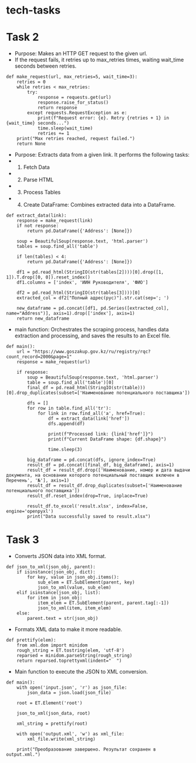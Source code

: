 # tech-tasks

# Task 2
- Purpose: Makes an HTTP GET request to the given url.
- If the request fails, it retries up to max_retries times, waiting wait_time seconds between retries.
```
def make_request(url, max_retries=5, wait_time=3):
    retries = 0
    while retries < max_retries:
        try:
            response = requests.get(url)
            response.raise_for_status()  
            return response
        except requests.RequestException as e:
            print(f"Request error: {e}. Retry {retries + 1} in {wait_time} seconds...")
            time.sleep(wait_time)
            retries += 1
    print("Max retries reached, request failed.")
    return None
```

- Purpose: Extracts data from a given link. It performs the following tasks:
- 1) Fetch Data
- 2) Parse HTML
- 3) Process Tables
- 4) Create DataFrame: Combines extracted data into a DataFrame.
```
def extract_data(link):
    response = make_request(link)
    if not response:
        return pd.DataFrame({'Address': [None]})

    soup = BeautifulSoup(response.text, 'html.parser')
    tables = soup.find_all('table')
    
    if len(tables) < 4:
        return pd.DataFrame({'Address': [None]})

    df1 = pd.read_html(StringIO(str(tables[2])))[0].drop([1, 1]).T.drop([0, 0]).reset_index()
    df1.columns = ['index', 'ИИН Руководителя', 'ФИО']
    
    df2 = pd.read_html(StringIO(str(tables[3])))[0]
    extracted_col = df2["Полный адрес(рус)"].str.cat(sep='; ')
    
    new_dataframe = pd.concat([df1, pd.Series([extracted_col], name="Address")], axis=1).drop(['index'], axis=1)
    return new_dataframe
```

- main function: Orchestrates the scraping process, handles data extraction and processing, and saves the results to an Excel file.
```
def main():
    url = "https://www.goszakup.gov.kz/ru/registry/rqc?count_record=2000&page=1"
    response = make_request(url)
    
    if response:
        soup = BeautifulSoup(response.text, 'html.parser')
        table = soup.find_all('table')[0]
        final_df = pd.read_html(StringIO(str(table)))[0].drop_duplicates(subset=['Наименование потенциального поставщика'])
        
        dfs = []
        for row in table.find_all('tr'):
            for link in row.find_all('a', href=True):
                df = extract_data(link['href'])
                dfs.append(df)
                
                print(f"Processed link: {link['href']}")
                print(f"Current DataFrame shape: {df.shape}")
                
                time.sleep(3)
        
        big_dataframe = pd.concat(dfs, ignore_index=True)
        result_df = pd.concat([final_df, big_dataframe], axis=1)
        result_df = result_df.drop(['Наименование, номер и дата выдачи документа, на основании которого потенциальный поставщик включен в Перечень', '№'], axis=1)
        result_df = result_df.drop_duplicates(subset=['Наименование потенциального поставщика'])
        result_df.reset_index(drop=True, inplace=True)
        
        result_df.to_excel('result.xlsx', index=False, engine='openpyxl')
        print("Data successfully saved to result.xlsx")

```




# Task 3

- Converts JSON data into XML format.
```
def json_to_xml(json_obj, parent):
    if isinstance(json_obj, dict):
        for key, value in json_obj.items():
            sub_elem = ET.SubElement(parent, key)
            json_to_xml(value, sub_elem)
    elif isinstance(json_obj, list):
        for item in json_obj:
            item_elem = ET.SubElement(parent, parent.tag[:-1])  
            json_to_xml(item, item_elem)
    else:
        parent.text = str(json_obj)
```


-  Formats XML data to make it more readable.
```
def prettify(elem):
    from xml.dom import minidom
    rough_string = ET.tostring(elem, 'utf-8')
    reparsed = minidom.parseString(rough_string)
    return reparsed.toprettyxml(indent="  ")
```


- Main function to execute the JSON to XML conversion.
```
def main():
    with open('input.json', 'r') as json_file:
        json_data = json.load(json_file)
    
    root = ET.Element('root')
    
    json_to_xml(json_data, root)
    
    xml_string = prettify(root)
    
    with open('output.xml', 'w') as xml_file:
        xml_file.write(xml_string)

    print("Преобразование завершено. Результат сохранен в output.xml.")
```

